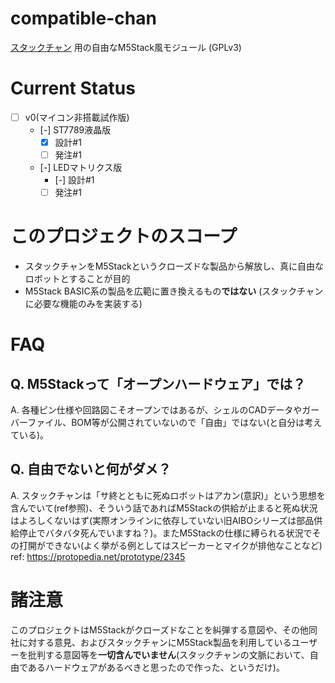 # compatible-chan
[スタックチャン](https://github.com/stack-chan/stack-chan) 用の自由なM5Stack風モジュール (GPLv3)

# Current Status
- [ ] v0(マイコン非搭載試作版)
  - [-] ST7789液晶版
    - [x] 設計#1
    - [ ] 発注#1
  - [-] LEDマトリクス版
    - [-] 設計#1
    - [ ] 発注#1

# このプロジェクトのスコープ
- スタックチャンをM5Stackというクローズドな製品から解放し、真に自由なロボットとすることが目的
- M5Stack BASIC系の製品を広範に置き換えるもの**ではない** (スタックチャンに必要な機能のみを実装する)

# FAQ
## Q. M5Stackって「オープンハードウェア」では？
A. 各種ピン仕様や回路図こそオープンではあるが、シェルのCADデータやガーバーファイル、BOM等が公開されていないので「自由」ではない(と自分は考えている)。

## Q. 自由でないと何がダメ？
A. スタックチャンは「サ終とともに死ぬロボットはアカン(意訳)」という思想を含んでいて(ref参照)、そういう話であればM5Stackの供給が止まると死ぬ状況はよろしくないはず(実際オンラインに依存していない旧AIBOシリーズは部品供給停止でバタバタ死んでいますね？)。またM5Stackの仕様に縛られる状況でその打開ができない(よく挙がる例としてはスピーカーとマイクが排他なことなど)  
ref: https://protopedia.net/prototype/2345

# 諸注意
このプロジェクトはM5Stackがクローズドなことを糾弾する意図や、その他同社に対する意見、およびスタックチャンにM5Stack製品を利用しているユーザーを批判する意図等を**一切含んでいません**(スタックチャンの文脈において、自由であるハードウェアがあるべきと思ったので作った、というだけ)。